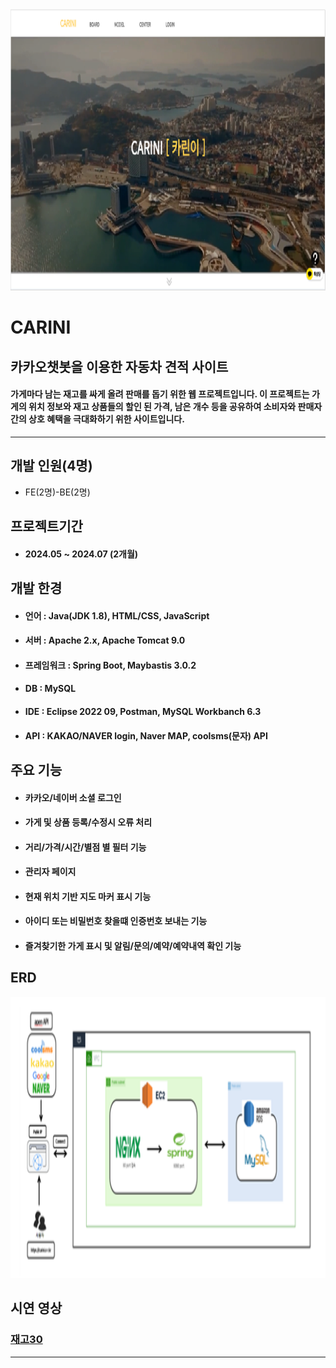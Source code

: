 <img src=CARINI.png width=850 height=450>    

# CARINI  
## 카카오챗봇을 이용한 자동차 견적 사이트
#### 가게마다 남는 재고를 싸게 올려 판매를 돕기 위한 웹 프로젝트입니다. 이 프로젝트는 가게의 위치 정보와 재고 상품들의 할인 된 가격, 남은 개수 등을 공유하여 소비자와 판매자 간의 상호 혜택을 극대화하기 위한 사이트입니다.   
---
## 개발 인원(4명)
* FE(2명)-BE(2명)   

## 프로젝트기간
* #### 2024.05 ~ 2024.07 (2개월)    

## 개발 한경   
* #### 언어 :        Java(JDK 1.8), HTML/CSS, JavaScript  
* #### 서버 :        Apache 2.x, Apache Tomcat 9.0  
* #### 프레임워크 :  Spring Boot, Maybastis 3.0.2   
* #### DB :          MySQL  
* #### IDE :         Eclipse 2022 09, Postman, MySQL Workbanch 6.3  
* #### API :         KAKAO/NAVER login, Naver MAP, coolsms(문자) API    

## 주요 기능   
* #### 카카오/네이버 소셜 로그인
* #### 가게 및 상품 등록/수정시 오류 처리
* #### 거리/가격/시간/별점 별 필터 기능
* #### 관리자 페이지
* #### 현재 위치 기반 지도 마커 표시 기능
* #### 아이디 또는 비밀번호 찾을떄 인증번호 보내는 기능
* #### 즐겨찾기한 가게 표시 및 알림/문의/예약/예약내역 확인 기능



## ERD  
<img src=ERD설계.png width=850 height=450>    


## 시연 영상
### [재고30][github]  
---




 [github]: https://youtu.be/ReAkQWKRqVc
